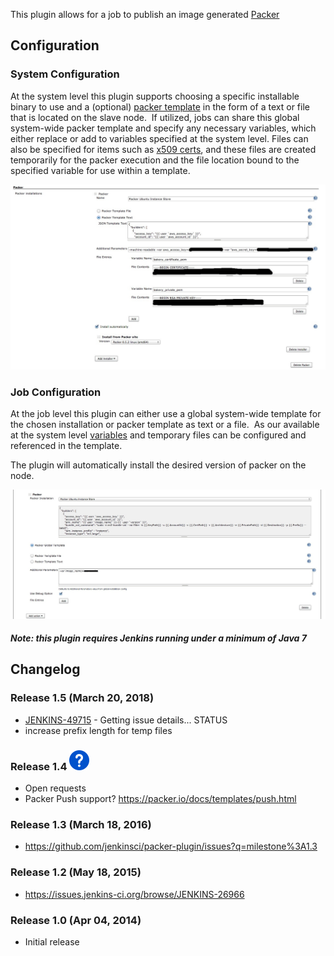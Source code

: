 This plugin allows for a job to publish an image generated
[Packer](http://packer.io/)

## Configuration

### System Configuration

At the system level this plugin supports choosing a specific installable
binary to use and a (optional) [packer
template](http://www.packer.io/docs/templates/introduction.html) in the
form of a text or file that is located on the slave node.  If utilized,
jobs can share this global system-wide packer template and specify any
necessary variables, which either replace or add to variables specified
at the system level. Files can also be specified for items such as [x509
certs](http://www.packer.io/docs/builders/amazon-instance.html), and
these files are created temporarily for the packer execution and the
file location bound to the specified variable for use within a template.

![](docs/images/packer_shot.jpg)

### Job Configuration

At the job level this plugin can either use a global system-wide
template for the chosen installation or packer template as text or a
file.  As our available at the system level
[variables](http://www.packer.io/docs/templates/user-variables.html) and
temporary files can be configured and referenced in the template.

The plugin will automatically install the desired version of packer on
the node.

![](docs/images/packer_plugin_job_shot.jpg)

##### Note: this plugin requires Jenkins running under a minimum of Java 7

## **Changelog**

### **Release 1.5 (March 20, 2018)**

-   [ JENKINS-49715](https://issues.jenkins.io/browse/JENKINS-49715) -
    Getting issue details... STATUS
-   increase prefix length for temp files

### Release 1.4 ![(question)](docs/images/help_16.svg)

-   Open requests
-   Packer Push support? <https://packer.io/docs/templates/push.html>

### Release 1.3 (March 18, 2016)

-   <https://github.com/jenkinsci/packer-plugin/issues?q=milestone%3A1.3>

### Release 1.2 (May 18, 2015)

-   <https://issues.jenkins-ci.org/browse/JENKINS-26966>

### Release 1.0 (Apr 04, 2014)

-   Initial release
